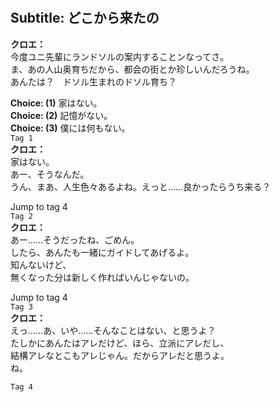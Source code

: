 # 

  
## Subtitle: どこから来たの
  
**クロエ：**  
今度ユニ先輩にランドソルの案内することンなってさ。  
ま、あの人山奥育ちだから、都会の街とか珍しいんだろうね。  
あんたは？　ドソル生まれのドソル育ち？  
  
**Choice: (1)**  家はない。  
**Choice: (2)**  記憶がない。  
**Choice: (3)**  僕には何もない。  
`Tag 1`  
**クロエ：**  
家はない。  
あー、そうなんだ。  
うん、まあ、人生色々あるよね。えっと……良かったらうち来る？  
  
Jump to tag 4  
`Tag 2`  
**クロエ：**  
あー……そうだったね、ごめん。  
したら、あんたも一緒にガイドしてあげるよ。  
知んないけど、  
無くなった分は新しく作ればいんじゃないの。  
  
Jump to tag 4  
`Tag 3`  
**クロエ：**  
えっ……あ、いや……そんなことはない、と思うよ？  
たしかにあんたはアレだけど、ほら、立派にアレだし、  
結構アレなとこもアレじゃん。だからアレだと思うよ。  
ね。  
  
`Tag 4`  
